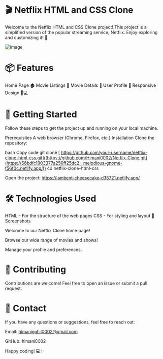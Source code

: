 
<h1>🎬 Netflix HTML and CSS Clone</h1>


Welcome to the Netflix HTML and CSS Clone project! This project is a simplified version of the popular streaming service, Netflix. Enjoy exploring and customizing it! 🌟

![image](https://user-images.githubusercontent.com/79099734/156505537-8e28ee14-dd20-4299-9eea-984d7068c7fd.png)

<h1>📦 Features</h1>

Home Page 🏠
Movie Listings 🎥
Movie Details 📄
User Profile 👤
Responsive Design 📱💻

<h1>🚀 Getting Started</h1>

Follow these steps to get the project up and running on your local machine.

Prerequisites
A web browser (Chrome, Firefox, etc.)
Installation
Clone the repository:

bash
Copy code
git clone [ https://github.com/your-username/netflix-clone-html-css.git]([https://github.com/Himani0002/Netfilx-Clone.git](https://66bdfc1003377a250ff25dc2--melodious-gnome-f56f0c.netlify.app/))
cd netflix-clone-html-css

Open the project:
https://lambent-cheesecake-d35721.netlify.app/

<h1>🛠️ Technologies Used</h1>

HTML - For the structure of the web pages
CSS - For styling and layout
📸 Screenshots

Welcome to our Netflix Clone home page!


Browse our wide range of movies and shows!


Manage your profile and preferences.

<h1>🤝 Contributing </h1>

Contributions are welcome! Feel free to open an issue or submit a pull request.

<h1>📧 Contact </h1>

If you have any questions or suggestions, feel free to reach out:

Email: himanigohil0002@gmail.com

GitHub: himani0002

Happy coding! 💻✨

